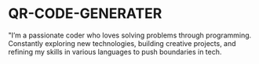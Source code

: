 # QR-CODE-GENERATER
"I’m a passionate coder who loves solving problems through programming. Constantly exploring new technologies, building creative projects, and refining my skills in various languages to push boundaries in tech.
